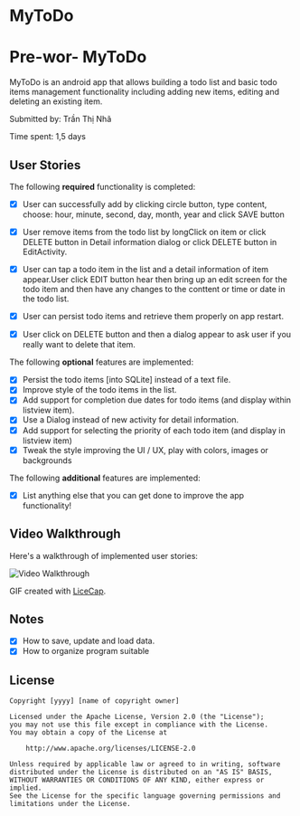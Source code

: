 # MyToDo
# Pre-wor- MyToDo

MyToDo is an android app that allows building a todo list and basic todo items management functionality including adding new items, editing and deleting an existing item.

Submitted by: Trần Thị Nhã

Time spent: 1,5 days

## User Stories

The following **required** functionality is completed:

* [X] User can successfully add by clicking circle button, type content, choose: hour, minute, second, day, month, year and click SAVE button
* [X] User remove items from the todo list by longClick on item or click DELETE button in Detail information dialog or click DELETE button in EditActivity. 
* [X] User can tap a todo item in the list and a detail information of item appear.User click EDIT button hear then bring up an edit screen for the todo item and then have any changes to the conttent or time or date in the todo list.
* [X] User can persist todo items and retrieve them properly on app restart.
* [X] User click on DELETE button and then a dialog appear to ask user if you really want to delete that item.


The following **optional** features are implemented:

* [X] Persist the todo items [into SQLite] instead of a text file.
* [X] Improve style of the todo items in the list. 
* [X] Add support for completion due dates for todo items (and display within listview item).
* [X] Use a Dialog instead of new activity for detail information.
* [X] Add support for selecting the priority of each todo item (and display in listview item)
* [X] Tweak the style improving the UI / UX, play with colors, images or backgrounds

The following **additional** features are implemented:

* [X] List anything else that you can get done to improve the app functionality!

## Video Walkthrough 

Here's a walkthrough of implemented user stories:

<img src='http://imgur.com/5L6qTjb' title='Video Walkthrough' width='' alt='Video Walkthrough' />

GIF created with [LiceCap](http://www.cockos.com/licecap/).

## Notes

* [X] How to save, update and load data.
* [X] How to organize program suitable

## License

    Copyright [yyyy] [name of copyright owner]

    Licensed under the Apache License, Version 2.0 (the "License");
    you may not use this file except in compliance with the License.
    You may obtain a copy of the License at

        http://www.apache.org/licenses/LICENSE-2.0

    Unless required by applicable law or agreed to in writing, software
    distributed under the License is distributed on an "AS IS" BASIS,
    WITHOUT WARRANTIES OR CONDITIONS OF ANY KIND, either express or implied.
    See the License for the specific language governing permissions and
    limitations under the License.

